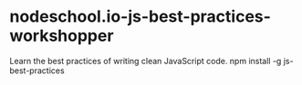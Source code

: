 # nodeschool.io-js-best-practices-workshopper
Learn the best practices of writing clean JavaScript code.  npm install -g js-best-practices
